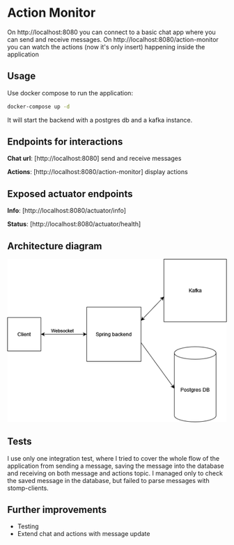 # Action Monitor
On http://localhost:8080 you can connect to a basic chat app where you can send and receive messages.
On http://localhost:8080/action-monitor you can watch the actions (now it's only insert) happening inside the application

## Usage
Use docker compose to run the application:
```bash
docker-compose up -d
```
It will start the backend with a postgres db and a kafka instance.

## Endpoints for interactions
**Chat url**: [http://localhost:8080] send and receive messages

**Actions**: [http://localhost:8080/action-monitor] display actions

## Exposed actuator endpoints
**Info**: [http://localhost:8080/actuator/info]

**Status**: [http://localhost:8080/actuator/health]

## Architecture diagram

![](./action-monitor.png)

## Tests
I use only one integration test, where I tried to cover the whole flow of the application from sending a message, 
saving the message into the database and receiving on both message and actions topic.
I managed only to check the saved message in the database, but failed to parse messages with stomp-clients.

## Further improvements

- Testing
- Extend chat and actions with message update